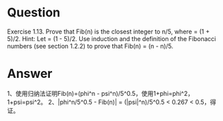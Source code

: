 # Question
Exercise 1.13.  Prove that Fib(n) is the closest integer to n/5, where  = (1 + 5)/2. Hint: Let  = (1 - 5)/2. Use induction and the definition of the Fibonacci numbers (see section 1.2.2) to prove that Fib(n) = (n - n)/5.

# Answer
1、使用归纳法证明Fib(n)=(phi^n - psi^n)/5^0.5，使用1+phi=phi^2，1+psi=psi^2。
2、|phi^n/5^0.5 - Fib(n)| = (|psi|^n)/5^0.5 < 0.267 < 0.5，得证。
